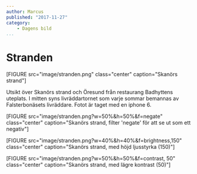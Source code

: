 ```yaml
---
author: Marcus
published: "2017-11-27"
category:
    - Dagens bild
...
```

Stranden
==================================

[FIGURE src="image/stranden.png" class="center" caption="Skanörs strand"]

Utsikt över Skanörs strand och Öresund från restaurang Badhyttens uteplats. I mitten syns livräddartornet som varje sommar bemannas av Falsterbonäsets livräddare. Fotot är taget med en iphone 6.

<!--more-->

[FIGURE src="image/stranden.png?w=50%&h=50%&f=negate" class="center" caption="Skanörs strand, filter 'negate' för att se ut som ett negativ"]

[FIGURE src="image/stranden.png?w=40%&h=40%&f=brightness,150" class="center" caption="Skanörs strand, med höjd ljusstyrka (150)"]

[FIGURE src="image/stranden.png?w=50%&h=50%&f=contrast, 50" class="center" caption="Skanörs strand, med lägre kontrast (50)"]
